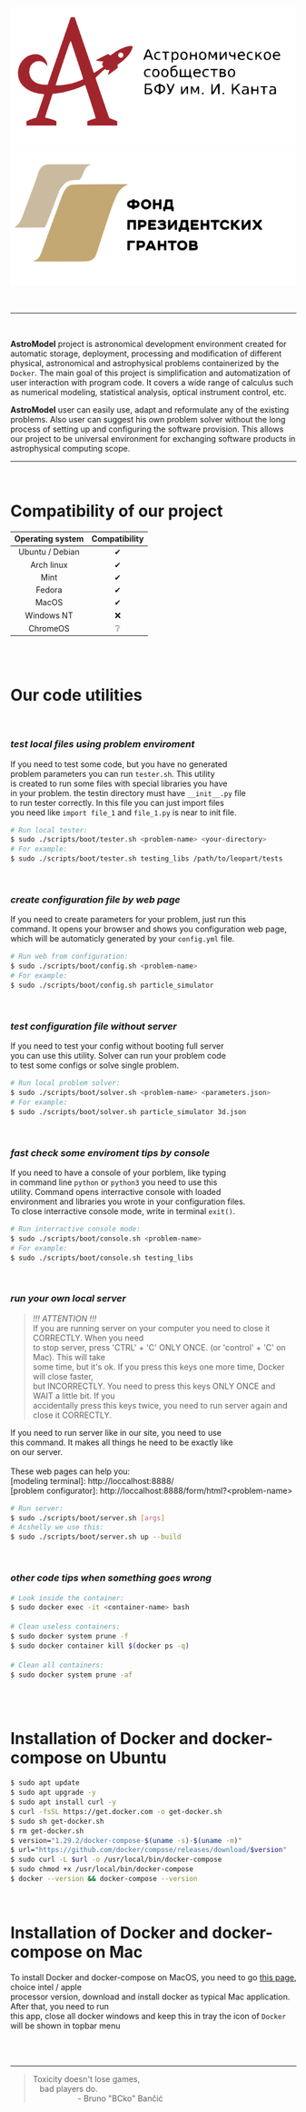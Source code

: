 <p align="center">
  <a href="https://astromodel.ru">
    <img alt="Astromodel logo" src="./configurator/static/images/logo.svg">
    <img alt="Presidential grand" src="./configurator/static/images/fond.svg">
  </a>
</p>
<br>

------------------------------------------
<br>

**AstroModel** project is astronomical development environment created for automatic storage,
deployment, processing and modification of different physical, astronomical and astrophysical
problems containerized by the `Docker`. The main goal of this project is simplification and
automatization of user interaction with program code. It covers a wide range of calculus such as
numerical modeling, statistical analysis, optical instrument control, etc.

**AstroModel** user can easily
use, adapt and reformulate any of the existing problems. Also user can suggest his own problem solver
without the long process of setting up and configuring the software provision. This allows our project
to be universal environment for exchanging software products in astrophysical computing scope.
<br>

------------------------------------------

<br>


# Compatibility of our project #

| **Operating system** | **Compatibility** |
|:--------------------:|:-----------------:|
|    Ubuntu / Debian   |          ✔        |
|      Arch linux      |          ✔        |
|         Mint         |          ✔        |
|        Fedora        |          ✔        |
|         MacOS        |          ✔        |
|      Windows NT      |         ❌        |
|       ChromeOS       |         ❔        |


<br><br>


# Our code utilities #

<br>

### *test local files using problem enviroment* ###
If you need to test some code, but you have no generated<br>
problem parameters you can run `tester.sh`. This utility<br>
is created to run some files with special libraries you have<br>
in your problem. the testin directory must have `__init__.py` file<br>
to run tester correctly. In this file you can just import files<br>
you need like `import file_1` and `file_1.py` is near to init file.<br>
```bash
# Run local tester:
$ sudo ./scripts/boot/tester.sh <problem-name> <your-directory>
# For example:
$ sudo ./scripts/boot/tester.sh testing_libs /path/to/leopart/tests
```

<br>

### *create configuration file by web page* ###
If you need to create parameters for your problem, just run this<br>
command. It opens your browser and shows you configuration web page,<br>
which will be automaticly generated by your `config.yml` file.<br>
```bash
# Run web from configuration:
$ sudo ./scripts/boot/config.sh <problem-name>
# For example:
$ sudo ./scripts/boot/config.sh particle_simulator
```

<br>

### *test configuration file without server* ###
If you need to test your config without booting full server<br>
you can use this utility. Solver can run your problem code<br>
to test some configs or solve single problem.<br>
```bash
# Run local problem solver:
$ sudo ./scripts/boot/solver.sh <problem-name> <parameters.json>
# For example:
$ sudo ./scripts/boot/solver.sh particle_simulator 3d.json
```

<br>

### *fast check some enviroment tips by console* ###
If you need to have a console of your porblem, like typing<br>
in command line `python` or `python3` you need to use this<br>
utility. Command opens interractive console with loaded<br>
environment and libraries you wrote in your configuration files.<br>
To close interractive console mode, write in terminal `exit()`.<br>
```bash
# Run interractive console mode:
$ sudo ./scripts/boot/console.sh <problem-name>
# For example:
$ sudo ./scripts/boot/console.sh testing_libs
```

<br>

### *run your own local server* ###
> *!!! ATTENTION !!!* <br>
> If you are running server on your computer you need to close it CORRECTLY. When you need<br>
> to stop server, press 'CTRL' + 'C' ONLY ONCE. (or 'control' + 'C' on Mac). This will take<br>
> some time, but it's ok. If you press this keys one more time, Docker will close faster,<br>
> but INCORRECTLY. You need to press this keys ONLY ONCE and WAIT a little bit. If you<br>
> accidentally press this keys twice, you need to run server again and close it CORRECTLY.<br>

If you need to run server like in our site, you need to use<br>
this command. It makes all things he need to be exactly like<br>
on our server.<br><br>
These web pages can help you:<br>
\[modeling terminal\]: http://loccalhost:8888/ <br>
\[problem configurator\]: http://loccalhost:8888/form/html?<problem-name\> <br>
```bash
# Run server:
$ sudo ./scripts/boot/server.sh [args]
# Acshelly we use this:
$ sudo ./scripts/boot/server.sh up --build
```

<br>

### *other code tips when something goes wrong* ###
```bash
# Look inside the container:
$ sudo docker exec -it <container-name> bash

# Clean useless containers:
$ sudo docker system prune -f
$ sudo docker container kill $(docker ps -q)

# Clean all containers:
$ sudo docker system prune -af
```


<br><br>


# Installation of Docker and docker-compose on Ubuntu #

```bash
$ sudo apt update
$ sudo apt upgrade -y
$ sudo apt install curl -y
$ curl -fsSL https://get.docker.com -o get-docker.sh
$ sudo sh get-docker.sh
$ rm get-docker.sh
$ version="1.29.2/docker-compose-$(uname -s)-$(uname -m)"
$ url="https://github.com/docker/compose/releases/download/$version"
$ sudo curl -L $url -o /usr/local/bin/docker-compose
$ sudo chmod +x /usr/local/bin/docker-compose
$ docker --version && docker-compose --version
```

<br>

# Installation of Docker and docker-compose on Mac #
To install Docker and docker-compose on MacOS, you need to go [this page](https://docs.docker.com/docker-for-mac/install/),
choice intel / apple<br> processor version, download and install docker as typical Mac application. After that, you need
to run<br> this app, close all docker windows and keep this in tray the icon of `Docker` will be shown in topbar menu<br>


<br><br>


-----------------------------------------

> Toxicity doesn't lose games,<br>
> &nbsp;&nbsp;&nbsp;bad players do.<br>
> &nbsp;&nbsp;&nbsp;&nbsp;&nbsp;&nbsp;&nbsp;&nbsp;&nbsp;&nbsp;&nbsp;&nbsp;&nbsp;&nbsp;&nbsp;&nbsp;&nbsp;&nbsp;&nbsp;&nbsp;\- Bruno "BCko" Bančić
